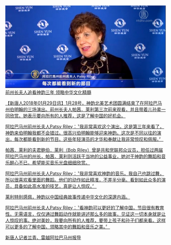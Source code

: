 

<tbody>
<tr>
  
<a href="video_url": "https://github.com/dfchunsring/yue/blob/master/.gitignore/download/20180128_010386-video.mp4?raw=true", /a>
  
<td align="center"><IMG SRC="img/2018-01-29_214158.jpg"></td>
</tr>
<tr>
<td align="center">前州长夫人追看神韵三年 领略中华文化精髓</td>
</tr>
</tbody>
</table>

【新唐人2018年01月29日讯】1月28号，神韵北美艺术团圆满结束了在阿拉巴马州伯明翰的三场演出。前州长夫人帕茜．莱利第三次前来观看，并且带着儿孙辈一同欣赏。她表示要向所有的人推荐，这是了解中国的好机会。

阿拉巴马州前州长夫人Patsy Riley：〝我非常喜欢这个演出，这是第三年来看了，神韵来伯明翰我都不会错过。很高兴伯明翰能够迎来神韵。这次是不同以往的演出，每次都能看到新的节目。这些年轻演员的才华和奉献让我非常惊叹和佩服。〞

帕茜．莱利的夫君鲍伯．莱利（Bob Riley）曾是共和党联邦众议员，担任过两届阿拉巴马州的州长，帕茜．莱利则活跃于当地的公益事业，她对于神韵的舞蹈和音乐醉心不已，希望能买音乐光盘细细欣赏。 

阿拉巴马州前州长夫人Patsy Riley：〝我非常喜欢神韵的音乐。我自己也跳过舞，所以很喜欢看里面的舞蹈。他们的动作如此精准，不差半分毫。看到如此众多的演员，具备如此高水准的技艺，真是让人惊叹。〞

莱利特别感佩，神韵以中国经典故事传递中华文化的深邃内涵。

阿拉巴马州前州长夫人Patsy Riley：〝看神韵可以更好的了解中国，节目很有教育性。无需语言，仅仅通过舞蹈动作就能讲述那么多的故事，见证这一切本身就是让人惊叹的事。绝对美妙，我要向所有的人推荐，要带上孩子和孙子们都来看。这样可以更多的了解中国，领略其中的舞蹈和音乐之美。〞

新唐人记者兰青、雷越阿拉巴马州报导


